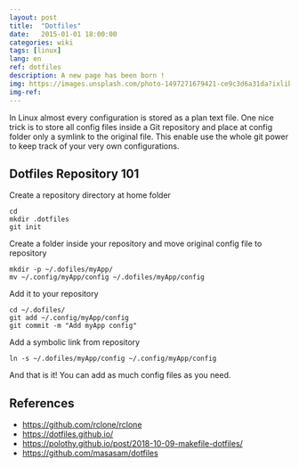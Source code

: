 ```yaml
---
layout: post
title:  "Dotfiles"
date:   2015-01-01 18:00:00
categories: wiki
tags: [linux]
lang: en
ref: dotfiles
description: A new page has been born !
img: https://images.unsplash.com/photo-1497271679421-ce9c3d6a31da?ixlib=rb-0.3.5&s=fb2bf45324ffdbe8780fc90bb813a35e&auto=format&fit=crop&w=1051&q=80
img-ref:
---
```


In Linux almost every configuration is stored as a plan text file. One nice trick is to store all config files inside a Git repository and place at config folder only a symlink to the original file. This enable use the whole git power to keep track of your very own configurations.

## Dotfiles Repository 101

Create a repository directory at home folder
```
cd 
mkdir .dotfiles
git init
```

Create a folder inside your repository and move original config file to repository
```
mkdir -p ~/.dofiles/myApp/
mv ~/.config/myApp/config ~/.dofiles/myApp/config
```

Add it to your repository
```
cd ~/.dofiles/
git add ~/.config/myApp/config
git commit -m "Add myApp config"
```

Add a symbolic link from repository
```
ln -s ~/.dofiles/myApp/config ~/.config/myApp/config
```

And that is it! You can add as much config files as you need. 

## References

 * https://github.com/rclone/rclone
 * https://dotfiles.github.io/
 * https://polothy.github.io/post/2018-10-09-makefile-dotfiles/
 * https://github.com/masasam/dotfiles

